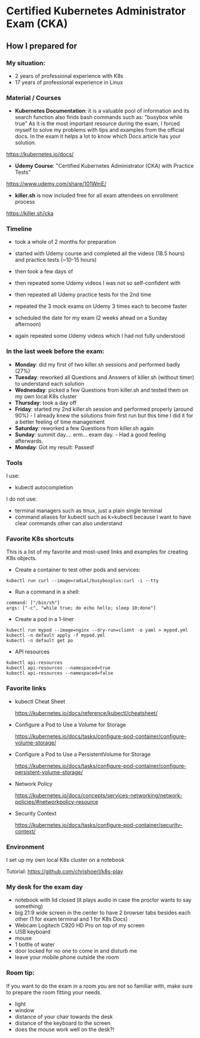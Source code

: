 # Certified Kubernetes Administrator Exam (CKA)

## How I prepared for

### My situation:
* 2 years of professional experience with K8s
* 17 years of professional experience in Linux

### Material / Courses
* **Kubernetes Documentation**: it is a valuable pool of information and its search function also finds bash commands such as: "busybox while true"
As it is the most important resource during the exam, I forced myself to solve my problems with tips and examples from the official docs.
In the exam it helps a lot to know which Docs article has your solution.

https://kubernetes.io/docs/

* **Udemy Course**: "Certified Kubernetes Administrator (CKA) with Practice Tests"

https://www.udemy.com/share/101WmE/

* **killer.sh** is now included free for all exam attendees on enrollment process

https://killer.sh/cka

### Timeline
* took a whole of 2 months for preparation
* started with Udemy course and completed all the videos (18.5 hours) and practice tests (~10-15 hours)


* then took a few days of


* then repeated some Udemy videos I was not so self-confident with
* then repeated all Udemy practice tests for the 2nd time
* repeated the 3 mock exams on Udemy 3 times each to become faster


* scheduled the date for my exam (2 weeks ahead on a Sunday afternoon)
* again repeated some Udemy videos which I had not fully understood

### In the last week before the exam:
* **Monday**: did my first of two killer.sh sessions and performed badly (27%)
* **Tuesday**: reworked all Questions and Answers of killer.sh (without timer) to understand each solution
* **Wednesday**: picked a few Questions from killer.sh and tested them on my own local K8s cluster
* **Thursday**: took a day off
* **Friday**: started my 2nd killer.sh session and performed properly (around 90%) - I already knew the solutions from first run but this time I did it for a better feeling of time management
* **Saturday**: reworked a few Questions from killer.sh again
* **Sunday**: summit day.... erm... exam day. - Had a good feeling afterwards.
* **Monday**: Got my result: Passed!

### Tools

I use:
* kubectl autocompletion

I do not use:
* terminal managers such as tmux, just a plain single terminal
* command aliases for kubectl such as k=kubectl because I want to have clear commands other can also understand

### Favorite K8s shortcuts

This is a list of my favorite and most-used links and examples for creating K8s objects.

* Create a container to test other pods and services:
```
kubectl run curl --image=radial/busyboxplus:curl -i --tty
```

* Run a command in a shell:
```
command: ["/bin/sh"]
args: ["-c", "while true; do echo hello; sleep 10;done"]
```

* Create a pod in a 1-liner
```
kubectl run mypod --image=nginx --dry-run=client -o yaml > mypod.yml
kubectl -n default apply -f mypod.yml
kubectl -n default get po
```

* API resources 
```
kubectl api-resources
kubectl api-resources --namespaced=true
kubectl api-resources --namespaced=false
```

### Favorite links

* kubectl Cheat Sheet

  https://kubernetes.io/docs/reference/kubectl/cheatsheet/

* Configure a Pod to Use a Volume for Storage

  https://kubernetes.io/docs/tasks/configure-pod-container/configure-volume-storage/

* Configure a Pod to Use a PersistentVolume for Storage

  https://kubernetes.io/docs/tasks/configure-pod-container/configure-persistent-volume-storage/

* Network Policy

  https://kubernetes.io/docs/concepts/services-networking/network-policies/#networkpolicy-resource

* Security Context

  https://kubernetes.io/docs/tasks/configure-pod-container/security-context/


### Environment
I set up my own local K8s cluster on a notebook

Tutorial: https://github.com/chrishoerl/k8s-play

### My desk for the exam day
* notebook with lid closed (it plays audio in case the proctor wants to say something)
* big 21:9 wide screen in the center to have 2 browser tabs besides each other (1 for exam terminal and 1 for K8s Docs)
* Webcam Logitech C920 HD Pro on top of my screen
* USB keyboard
* mouse
* 1 bottle of water
* door locked for no one to come in and disturb me
* leave your mobile phone outside the room

### Room tip:

If you want to do the exam in a room you are not so familiar with, make sure to prepare the room fitting your needs.
* light
* window
* distance of your chair towards the desk
* distance of the keyboard to the screen
* does the mouse work well on the desk?!
